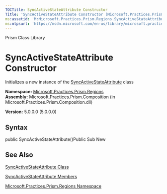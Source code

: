 ```yaml
---
TOCTitle: SyncActiveStateAttribute Constructor
Title: 'SyncActiveStateAttribute Constructor (Microsoft.Practices.Prism.Regions)'
ms:assetid: 'M:Microsoft.Practices.Prism.Regions.SyncActiveStateAttribute.\#ctor'
ms:mtpsurl: 'https://msdn.microsoft.com/en-us/library/microsoft.practices.prism.regions.syncactivestateattribute.syncactivestateattribute(v=pandp.50)'
---
```


Prism Class Library

SyncActiveStateAttribute Constructor
====================================

Initializes a new instance of the [SyncActiveStateAttribute](https://msdn.microsoft.com/library/microsoft.practices.prism.regions.syncactivestateattribute) class

**Namespace:** [Microsoft.Practices.Prism.Regions](https://msdn.microsoft.com/library/microsoft.practices.prism.regions)
**Assembly:** Microsoft.Practices.Prism.Composition (in Microsoft.Practices.Prism.Composition.dll)

**Version:** 5.0.0.0 (5.0.0.0)

## Syntax


public SyncActiveStateAttribute()Public Sub New

See Also
--------


[SyncActiveStateAttribute Class](https://msdn.microsoft.com/library/microsoft.practices.prism.regions.syncactivestateattribute)

[SyncActiveStateAttribute Members](https://msdn.microsoft.com/allmembers.t:microsoft.practices.prism.regions.syncactivestateattribute)

[Microsoft.Practices.Prism.Regions Namespace](https://msdn.microsoft.com/library/microsoft.practices.prism.regions)
